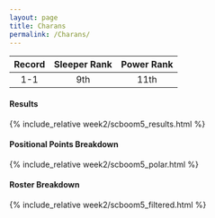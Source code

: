 ```yaml
---
layout: page
title: Charans
permalink: /Charans/
---
```


Record | Sleeper Rank | Power Rank               
:--: | :--: | :--:
1-1 | 9th | 11th   

#### Results
{% include_relative week2/scboom5_results.html %}

#### Positional Points Breakdown
{% include_relative week2/scboom5_polar.html %}

#### Roster Breakdown
{% include_relative week2/scboom5_filtered.html %}

